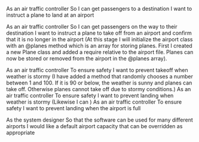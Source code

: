 As an air traffic controller
So I can get passengers to a destination
I want to instruct a plane to land at an airport


As an air traffic controller
So I can get passengers on the way to their destination
I want to instruct a plane to take off from an airport and confirm that it is no longer in the airport
(At this stage I will initialize the airport class with an @planes method which is an array for storing planes.  First I created a new Plane class and added a require relative to the airport file.  Planes can now be stored or removed from the airport in the @planes array).

As an air traffic controller
To ensure safety
I want to prevent takeoff when weather is stormy
(I have added a method that randomly chooses a number between 1 and 100.  If it is 90 or below, the weather is sunny and planes can take off.  Otherwise planes cannot take off due to stormy conditions.)
As an air traffic controller
To ensure safety
I want to prevent landing when weather is stormy
(Likewise I can )
As an air traffic controller
To ensure safety
I want to prevent landing when the airport is full

As the system designer
So that the software can be used for many different airports
I would like a default airport capacity that can be overridden as appropriate
